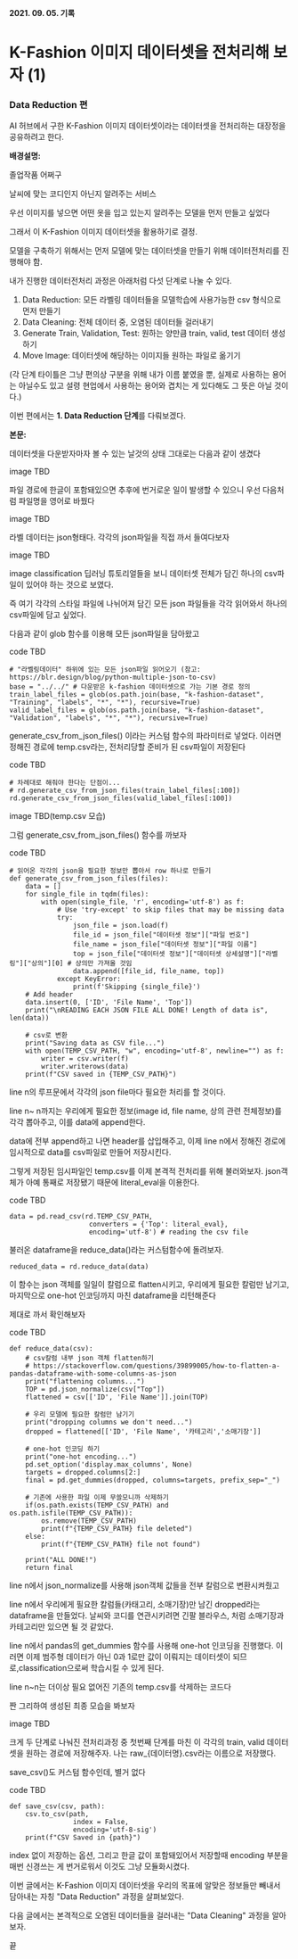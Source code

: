 **2021. 09. 05. 기록**

# K-Fashion 이미지 데이터셋을 전처리해 보자 (1)
### Data Reduction 편

AI 허브에서 구한 K-Fashion 이미지 데이터셋이라는 데이터셋을 전처리하는 대장정을 공유하려고 한다.

**배경설명:**

졸업작품 어쩌구

날씨에 맞는 코디인지 아닌지 알려주는 서비스

우선 이미지를 넣으면 어떤 옷을 입고 있는지 알려주는 모델을 먼저 만들고 싶었다

그래서 이 K-Fashion 이미지 데이터셋을 활용하기로 결정.

모델을 구축하기 위해서는 먼저 모델에 맞는 데이터셋을 만들기 위해 데이터전처리를 진행해야 함.

내가 진행한 데이터전처리 과정은 아래처럼 다섯 단계로 나눌 수 있다.

1. Data Reduction: 모든 라벨링 데이터들을 모델학습에 사용가능한 csv 형식으로 먼저 만들기
2. Data Cleaning: 전체 데이터 중, 오염된 데이터들 걸러내기
3. Generate Train, Validation, Test: 원하는 양만큼 train, valid, test 데이터 생성하기
5. Move Image: 데이터셋에 해당하는 이미지들 원하는 파일로 옮기기

(각 단계 타이틀은 그냥 편의상 구분을 위해 내가 이름 붙였을 뿐, 실제로 사용하는 용어는 아닐수도 있고 설령 현업에서 사용하는 용어와 겹치는 게 있다해도 그 뜻은 아닐 것이다.)

이번 편에서는 **1. Data Reduction 단계**를 다뤄보겠다.


**본문:**

데이터셋을 다운받자마자 볼 수 있는 날것의 상태 그대로는 다음과 같이 생겼다

image TBD

파일 경로에 한글이 포함돼있으면 추후에 번거로운 일이 발생할 수 있으니 우선 다음처럼 파일명을 영어로 바꿨다

image TBD

라벨 데이터는 json형태다. 각각의 json파일을 직접 까서 들여다보자

image TBD

image classification 딥러닝 튜토리얼들을 보니 데이터셋 전체가 담긴 하나의 csv파일이 있어야 하는 것으로 보였다.

즉 여기 각각의 스타일 파일에 나뉘어져 담긴 모든 json 파일들을 각각 읽어와서 하나의 csv파일에 담고 싶었다.

다음과 같이 glob 함수를 이용해 모든 json파일을 담아왔고

code TBD
```
# "라벨링데이터" 하위에 있는 모든 json파일 읽어오기 (참고: https://blr.design/blog/python-multiple-json-to-csv)
base = "../../" # 다운받은 k-fashion 데이터셋으로 가는 기본 경로 정의
train_label_files = glob(os.path.join(base, "k-fashion-dataset", "Training", "labels", "*", "*"), recursive=True)
valid_label_files = glob(os.path.join(base, "k-fashion-dataset", "Validation", "labels", "*", "*"), recursive=True)
```

generate_csv_from_json_files() 이라는 커스텀 함수의 파라미터로 넣었다. 이러면 정해진 경로에 temp.csv라는, 전처리당할 준비가 된 csv파일이 저장된다

code TBD
```
# 차례대로 해줘야 한다는 단점이...
# rd.generate_csv_from_json_files(train_label_files[:100])
rd.generate_csv_from_json_files(valid_label_files[:100])
```

image TBD(temp.csv 모습)

그럼 generate_csv_from_json_files() 함수를 까보자

code TBD
```
# 읽어온 각각의 json을 필요한 정보만 뽑아서 row 하나로 만들기
def generate_csv_from_json_files(files):
    data = []
    for single_file in tqdm(files):
        with open(single_file, 'r', encoding='utf-8') as f:
            # Use 'try-except' to skip files that may be missing data
            try:
                json_file = json.load(f)
                file_id = json_file["데이터셋 정보"]["파일 번호"]
                file_name = json_file["데이터셋 정보"]["파일 이름"]
                top = json_file["데이터셋 정보"]["데이터셋 상세설명"]["라벨링"]["상의"][0] # 상의만 가져올 것임
                data.append([file_id, file_name, top])
            except KeyError:
                print(f'Skipping {single_file}')
    # Add header
    data.insert(0, ['ID', 'File Name', 'Top'])
    print("\nREADING EACH JSON FILE ALL DONE! Length of data is", len(data))

    # csv로 변환
    print("Saving data as CSV file...")
    with open(TEMP_CSV_PATH, "w", encoding='utf-8', newline="") as f:
        writer = csv.writer(f)
        writer.writerows(data)
    print(f"CSV saved in {TEMP_CSV_PATH}")
```

line n의 루프문에서 각각의 json file마다 필요한 처리를 할 것이다.

line n~ n까지는 우리에게 필요한 정보(image id, file name, 상의 관련 전체정보)를 각각 뽑아주고, 이를 data에 append한다.

data에 전부 append하고 나면 header를 삽입해주고, 이제 line n에서 정해진 경로에 임시적으로 data를 csv파일로 만들어 저장시킨다.


그렇게 저장된 임시파일인 temp.csv를 이제 본격적 전처리를 위해 불러와보자. json객체가 아예 통째로 저장됐기 때문에 literal_eval을 이용한다.

code TBD
```
data = pd.read_csv(rd.TEMP_CSV_PATH,
                    converters = {'Top': literal_eval},
                    encoding='utf-8') # reading the csv file
```

불러온 dataframe을 reduce_data()라는 커스텀함수에 돌려보자.

`reduced_data = rd.reduce_data(data)`

이 함수는 json 객체를 일일이 칼럼으로 flatten시키고, 우리에게 필요한 칼럼만 남기고, 마지막으로 one-hot 인코딩까지 마친 dataframe을 리턴해준다

제대로 까서 확인해보자

code TBD
```
def reduce_data(csv):
    # csv칼럼 내부 json 객체 flatten하기
    # https://stackoverflow.com/questions/39899005/how-to-flatten-a-pandas-dataframe-with-some-columns-as-json
    print("flattening columns...")
    TOP = pd.json_normalize(csv["Top"])
    flattened = csv[['ID', 'File Name']].join(TOP)

    # 우리 모델에 필요한 칼럼만 남기기
    print("dropping columns we don't need...")
    dropped = flattened[['ID', 'File Name', '카테고리','소매기장']]

    # one-hot 인코딩 하기
    print("one-hot encoding...")
    pd.set_option('display.max_columns', None)
    targets = dropped.columns[2:]
    final = pd.get_dummies(dropped, columns=targets, prefix_sep="_")

    # 기존에 사용한 파일 이제 무쓸모니까 삭제하기
    if(os.path.exists(TEMP_CSV_PATH) and os.path.isfile(TEMP_CSV_PATH)):
        os.remove(TEMP_CSV_PATH)
        print(f"{TEMP_CSV_PATH} file deleted")
    else:
        print(f"{TEMP_CSV_PATH} file not found")
    
    print("ALL DONE!")
    return final
```

line n에서 json_normalize를 사용해 json객체 값들을 전부 칼럼으로 변환시켜줬고

line n에서 우리에게 필요한 칼럼들(카태고리, 소매기장)만 남긴 dropped라는 dataframe을 만들었다. 날씨와 코디를 연관시키려면 긴팔 블라우스, 처럼 소매기장과 카테고리만 있으면 될 것 같았다.

line n에서 pandas의 get_dummies 함수를 사용해 one-hot 인코딩을 진행했다. 이러면 이제 범주형 데이터가 아닌 0과 1로만 값이 이뤄지는 데이터셋이 되므로,classification으로써 학습시킬 수 있게 된다.

line n~n는 더이상 필요 없어진 기존의 temp.csv를 삭제하는 코드다


짠 그리하여 생성된 최종 모습을 봐보자

image TBD

크게 두 단계로 나눠진 전처리과정 중 첫번째 단계를 마친 이 각각의 train, valid 데이터셋을 원하는 경로에 저장해주자. 나는 raw_{데이터명}.csv라는 이름으로 저장했다.

save_csv()도 커스텀 함수인데, 별거 없다

code TBD
```
def save_csv(csv, path):
    csv.to_csv(path,
                index = False,
                encoding='utf-8-sig')
    print(f"CSV Saved in {path}")
```

index 없이 저장하는 옵션, 그리고 한글 값이 포함돼있어서 저장할때 encoding 부분을 매번 신경쓰는 게 번거로워서 이것도 그냥 모듈화시켰다.


이번 글에서는 K-Fashion 이미지 데이터셋을 우리의 목표에 알맞은 정보들만 빼내서 담아내는 자칭 "Data Reduction" 과정을 살펴보았다.

다음 글에서는 본격적으로 오염된 데이터들을 걸러내는 "Data Cleaning" 과정을 알아보자.

끝
